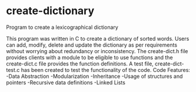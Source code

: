 # create-dictionary
Program to create a lexicographical dictionary 

This program was written in C to create a dictionary of sorted words. 
Users can add, modify, delete and update the dictionary as per requirements without worrying about redundancy or inconsistency.
The create-dict.h file provides clients with a module to be eligible to use functions and the create-dict.c file provides the function definitions.
A test file, create-dict-test.c has been created to test the functionality of the code.
Code Features: 
 -Data Abstraction 
 -Modularization
 -Inheritance
 -Usage of structures and pointers
 -Recursive data definitions
 -Linked Lists
